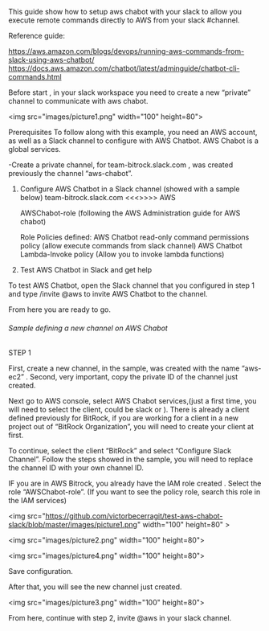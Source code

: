 
This guide show how to setup aws chabot with your slack to allow you execute remote commands directly to AWS from your slack #channel.

Reference guide: 

https://aws.amazon.com/blogs/devops/running-aws-commands-from-slack-using-aws-chatbot/
https://docs.aws.amazon.com/chatbot/latest/adminguide/chatbot-cli-commands.html

Before start ,  in your slack workspace you need to create a new “private” channel to communicate with aws chabot.

<img src="images/picture1.png" width="100" height=80">
                                                                           
Prerequisites
To follow along with this example, you need an AWS account, as well as a Slack channel to configure with AWS Chatbot.
AWS Chabot is a global services.

-Create a private channel, for team-bitrock.slack.com , was created previously the channel  “aws-chabot”.

1. Configure AWS Chatbot in a Slack channel 
     (showed with a sample below)
   team-bitrock.slack.com   <<<>>>>  AWS 

   AWSChabot-role (following the AWS Administration guide for AWS chabot)

    Role Policies defined:
    AWS Chatbot read-only command permissions policy (allow execute commands from slack channel)
    AWS Chatbot Lambda-Invoke policy (Allow you to invoke lambda functions)

2. Test AWS Chatbot in Slack and get help

To test AWS Chatbot, open the Slack channel that you configured in step 1 and type /invite @aws to invite AWS Chatbot to the channel.


From here you are ready to go.


###### Sample defining a new channel on AWS Chabot #######

STEP 1

First, create a new  channel, in the sample, was created with the name “aws-ec2”  .
Second, very important, copy the private ID of the channel just created.

Next go to AWS console, select AWS Chabot services,(just a first time, you will need to select the client, could be slack or  ).
There is already a client defined previously for BitRock, if you are working for a client in a new project out of “BitRock Organization”,
 you will need to create your client at first.

To continue, select the client “BitRock” and select “Configure Slack Channel”.
Follow the steps showed in the sample, you will need to replace the channel ID with your own channel ID.

IF you are in AWS Bitrock, you already have the IAM role created .
    Select the role “AWSChabot-role”. 
    (If you want to see the policy role, search this role in the  IAM services) 


<img src="https://github.com/victorbecerragit/test-aws-chabot-slack/blob/master/images/picture1.png" width="100" height=80" >

<img src="images/picture2.png" width="100" height=80">

<img src="images/picture4.png" width="100" height=80">

Save configuration.

After that, you will see the new channel just created.


<img src="images/picture3.png" width="100" height=80">


From here, continue with step 2, invite @aws in your slack channel.
